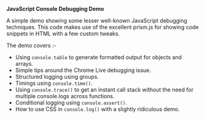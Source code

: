 **JavaScript Console Debugging Demo**

A simple demo showing some lesser well-known JavaScript debugging techniques. This code makes use of the excellent prism.js for showing code snippets in HTML with a few custom tweaks.

The demo covers :-

- Using `console.table` to generate formatted output for objects and arrays.
- Simple tips around the Chrome Live debugging issue.
- Structured logging using groups.
- Timings using `console.time()`.
- Using `console.trace()` to get an instant call stack without the need for multiple console.logs across functions.
- Conditional logging using `console.assert()`.
- How to use CSS in `console.log()` with a slightly ridiculous demo.